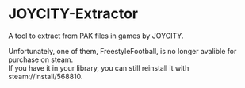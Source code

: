 # JOYCITY-Extractor
 A tool to extract from PAK files in games by JOYCITY.

 Unfortunately, one of them, FreestyleFootball, is no longer avalible for purchase on steam.<br>
 If you have it in your library, you can still reinstall it with steam://install/568810.
